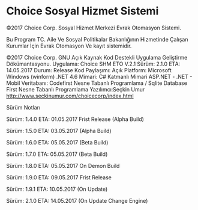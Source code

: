 # Choice Sosyal Hizmet Sistemi
©2017 Choice Corp. Sosyal Hizmet Merkezi Evrak Otomasyon Sistemi.

Bu Program TC. Aile Ve Sosyal Politikalar Bakanlığının Hizmetinde Çalışan Kurumlar İçin
Evrak Otomasyon Ve kayıt sistemidir.

©2017 Choice Corp. GNU Açık Kaynak Kod Destekli Uygulama Geliştirme Dökümantasyonu.
Uygulama: Choice SHM ETO V.2.1
Sürüm: 2.1.0 ETA: 14.05.2017
Durum: Release
Kod Paylaşımı: Açık 
Platform: Microsoft Windows (winform) .NET 4.6
Mimari: C# Katmanlı Mimari ASP.NET - .NET - Mobil
Veritabanı: Codefirst Nesne Tabanlı Programlama / Sqlite Database First Nesne Tabanlı Programlama
Yazılımcı:Seçkin Umur
http://www.seckinumur.com/choicecorp/index.html


Sürüm Notları

Sürüm: 1.4.0 ETA: 01.05.2017 Frist Release (Alpha Build)

Sürüm: 1.5.0 ETA: 03.05.2017 (Alpha Build)

Sürüm: 1.6.0 ETA: 05.05.2017 (Beta Build)

Sürüm: 1.7.0 ETA: 05.05.2017 (Beta Build)

Sürüm: 1.8.0 ETA: 05.05.2017 On Demon Build

Sürüm: 1.9.0 ETA: 09.05.2017 Frist Release

Sürüm: 1.9.1 ETA: 10.05.2017 (On Update)

Sürüm: 2.1.0 ETA: 14.05.2017 (On Update Change Engine)

